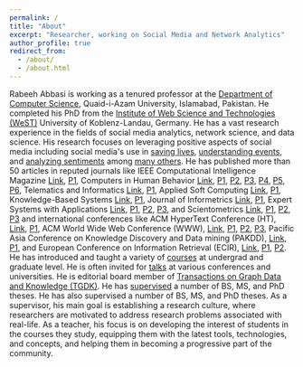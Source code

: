 ```yaml
---
permalink: /
title: "About"
excerpt: "Researcher, working on Social Media and Network Analytics"
author_profile: true
redirect_from: 
  - /about/
  - /about.html
---
```


Rabeeh Abbasi is working as a tenured professor at the [Department of Computer Science](http://cs.qau.edu.pk/), Quaid-i-Azam University, Islamabad, Pakistan. He completed his PhD from the [Institute of Web Science and Technologies (WeST)](https://west.uni-koblenz.de/) University of Koblenz-Landau, Germany. He has a vast research experience in the fields of social media analytics, network science, and data science. His research focuses on leveraging positive aspects of social media including social media's use in [saving lives](https://www.sciencedirect.com/science/article/abs/pii/S0736585316303835), [understanding events](https://ieeexplore.ieee.org/document/8764659/), and [analyzing sentiments](https://ieeexplore.ieee.org/document/8948044) among [many others](/publications). He has published more than 50 articles in reputed journals like IEEE Computational Intelligence Magazine [Link](https://cis.ieee.org/publications/ci-magazine), [P1](https://ieeexplore.ieee.org/xpl/RecentIssue.jsp?punumber=10207), Computers in Human Behavior [Link](https://www.journals.elsevier.com/computers-in-human-behavior), [P1](https://www.sciencedirect.com/science/article/abs/pii/S0747563219304479), [P2](https://www.sciencedirect.com/science/article/abs/pii/S0747563218305995), [P3](https://www.sciencedirect.com/science/article/abs/pii/S0747563218302905), [P4](https://www.sciencedirect.com/science/article/abs/pii/S0747563218300840), [P5](https://www.sciencedirect.com/science/article/abs/pii/S0747563218301407), [P6](https://www.sciencedirect.com/science/article/abs/pii/S0747563216307531), Telematics and Informatics [Link](https://www.journals.elsevier.com/telematics-and-informatics), [P1](https://www.sciencedirect.com/science/article/abs/pii/S0736585316303835), Applied Soft Computing [Link](https://www.journals.elsevier.com/applied-soft-computing), [P1](https://www.sciencedirect.com/science/article/abs/pii/S1568494617306774), Knowledge-Based Systems [Link](https://www.journals.elsevier.com/knowledge-based-systems), [P1](http://www.sciencedirect.com/science/article/pii/S0950705120306353), Journal of Informetrics [Link](https://www.journals.elsevier.com/journal-of-informetrics), [P1](http://www.sciencedirect.com/science/article/pii/S1751157720306386), Expert Systems with Applications [Link](https://www.journals.elsevier.com/expert-systems-with-applications/), [P1](http://www.sciencedirect.com/science/article/pii/S0957417420310599), [P2](http://www.sciencedirect.com/science/article/pii/S0957417419304051), [P3](http://www.sciencedirect.com/science/article/pii/S0957417420310599), and Scientometrics [Link](https://www.springer.com/journal/11192), [P1](https://link.springer.com/article/10.1007%2Fs11192-020-03466-w), [P2](https://link.springer.com/article/10.1007/s11192-019-03334-2), [P3](https://link.springer.com/article/10.1007%2Fs11192-019-03112-0) and international conferences like ACM HyperText Conference (HT), [Link](https://dl.acm.org/conference/ht), [P1](https://dl.acm.org/doi/10.1145/1557914.1557952), ACM World Wide Web Conference (WWW), [Link](https://dl.acm.org/conference/www), [P1](https://dl.acm.org/doi/10.1145/3184558.3186335), [P2](https://dl.acm.org/doi/10.1145/3041021.3054137), [P3](https://dl.acm.org/doi/10.1145/3041021.3054164), Pacific Asia Conference on Knowledge Discovery and Data mining (PAKDD), [Link](https://link.springer.com/conference/pakdd), [P1](https://link.springer.com/chapter/10.1007%2F978-3-319-93037-4_42), and European Conference on Information Retrieval (ECIR), [Link](https://link.springer.com/conference/ecir), [P1](https://link.springer.com/chapter/10.1007%2F978-3-030-45442-5_64), [P2](https://link.springer.com/chapter/10.1007%2F978-3-642-00958-7_62). He has introduced and taught a variety of [courses](/teaching) at undergrad and graduate level. He is often invited for [talks](/talks) at various conferences and universities. He is editorial board member of [Transactions on Graph Data and Knowledge (TGDK)](https://tgdk.org/). He has [supervised](/supervision) a number of BS, MS, and PhD theses. He has also supervised a number of BS, MS, and PhD theses. As a supervisor, his main goal is establishing a research culture, where researchers are motivated to address research problems associated with real-life. As a teacher, his focus is on developing the interest of students in the courses they study, equipping them with the latest tools, technologies, and concepts, and helping them in becoming a progressive part of the community.

